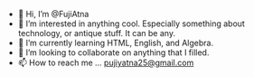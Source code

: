 - 👋 Hi, I’m @FujiAtna
- 👀 I’m interested in anything cool. Especially something about technology, or antique stuff. It can be any.
- 🌱 I’m currently learning HTML, English, and Algebra.
- 💞️ I’m looking to collaborate on anything that I filled.
- 📫 How to reach me ... pujiyatna25@gmail.com

<!---
FujiAtna/FujiAtna is a ✨ special ✨ repository because its `README.md` (this file) appears on your GitHub profile.
You can click the Preview link to take a look at your changes.
--->
